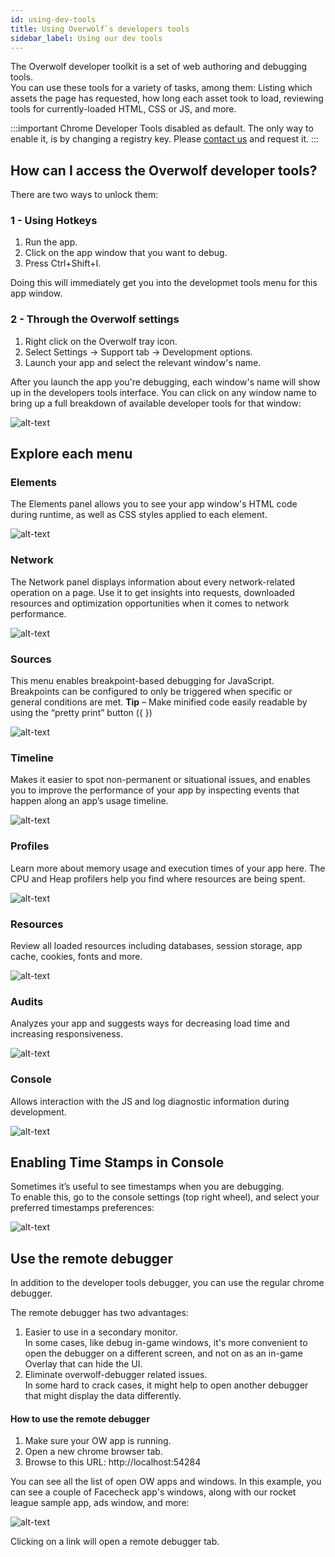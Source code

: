```yaml
---
id: using-dev-tools
title: Using Overwolf`s developers tools
sidebar_label: Using our dev tools
---
```


The Overwolf developer toolkit is a set of web authoring and debugging tools.  
You can use these tools for a variety of tasks, among them: Listing which assets the page has requested, how long each asset took to load, reviewing tools for currently-loaded HTML, CSS or JS, and more.

:::important
Chrome Developer Tools disabled as default. The only way to enable it, is by changing a registry key. Please [contact us](../support/contact-us) and request it.
:::

## How can I access the Overwolf developer tools?

There are two ways to unlock them:

### 1 - Using Hotkeys

1. Run the app.
2. Click on the app window that you want to debug.
3. Press Ctrl+Shift+I.

Doing this will immediately get you into the developmet tools menu for this app window.

### 2 - Through the Overwolf settings

1. Right click on the Overwolf tray icon.
2. Select Settings → Support tab → Development options.
3. Launch your app and select the relevant window's name.

After you launch the app you're debugging, each window's name will show up in the developers tools interface. You can click on any window name to bring up a full breakdown of available developer tools for that window:

![alt-text](assets/dev-tools-1.jpg)

## Explore each menu

### Elements

The Elements panel allows you to see your app window's HTML code during runtime, as well as CSS styles applied to each element.

![alt-text](assets/dev-tools-2.jpg)

### Network

The Network panel displays information about every network-related operation on a page. Use it to get insights into requests, downloaded resources and optimization opportunities when it comes to network performance.

![alt-text](assets/dev-tools-3.jpg)

### Sources

This menu enables breakpoint-based debugging for JavaScript. Breakpoints can be configured to only be triggered when specific or general conditions are met.
**Tip** – Make minified code easily readable by using the “pretty print” button ({ })

![alt-text](assets/dev-tools-4.jpg)

### Timeline

Makes it easier to spot non-permanent or situational issues, and enables you to improve the performance of your app by inspecting events that happen along an app’s usage timeline.

![alt-text](assets/dev-tools-5.jpg)

### Profiles

Learn more about memory usage and execution times of your app here. The CPU and Heap profilers help you find where resources are being spent.

![alt-text](assets/dev-tools-6.jpg)

### Resources

Review all loaded resources including databases, session storage, app cache, cookies, fonts and more.

![alt-text](assets/dev-tools-7.jpg)

### Audits

Analyzes your app and suggests ways for decreasing load time and increasing responsiveness.

![alt-text](assets/dev-tools-8.jpg)

### Console

Allows interaction with the JS and log diagnostic information during development.

![alt-text](assets/dev-tools-9.jpg)

## Enabling Time Stamps in Console

Sometimes it’s useful to see timestamps when you are debugging.  
To enable this, go to the console settings (top right wheel), and select your preferred timestamps preferences:

![alt-text](assets/dev-tools-10.png)

## Use the remote debugger

In addition to the developer tools debugger, you can use the regular chrome debugger.  

The remote debugger has two advantages:

1. Easier to use in a secondary monitor.  
   In some cases, like debug in-game windows, it's more convenient to open the debugger on a different screen, and not on as an in-game Overlay that can hide the UI.
2. Eliminate overwolf-debugger related issues.  
  In some hard to crack cases, it might help to open another debugger that might display the data differently.

  #### How to use the remote debugger

  1. Make sure your OW app is running.
  2. Open a new chrome browser tab.
  3. Browse to this URL: http://localhost:54284
  
You can see all the list of open OW apps and windows.  In this example, you can see a couple of Facecheck app's windows, along with our rocket league sample app, ads window, and more:

![alt-text](assets/dev-tools-11.png)

Clicking on a link will open a remote debugger tab.
